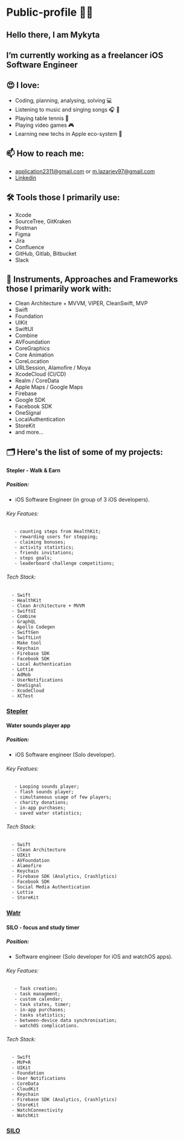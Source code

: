 # Public-profile 👨‍💻

## Hello there, I am Mykyta

## I’m currently working as a freelancer iOS Software Engineer 

## 😍 I love:

  - Coding, planning, analysing, solving 💻
  - Listening to music and singing songs 🎧 🎤
  - Playing table tennis 🏓
  - Playing video games 🎮
  - Learning new techs in Apple eco-system 🍏

## 📫 How to reach me: 

  - application2311@gmail.com or m.lazariev97@gmail.com
  - [Linkedin](https://www.linkedin.com/in/mykyta-lazariev-2bb497162)

## 🛠 Tools those I primarily use:

  - Xcode
  - SourceTree, GitKraken
  - Postman
  - Figma
  - Jira
  - Confluence
  - GitHub, Gitlab, Bitbucket
  - Slack

## 🧰 Instruments, Approaches and Frameworks those I primarily work with:

  - Clean Architecture + MVVM, VIPER, CleanSwift, MVP
  - Swift
  - Foundation
  - UIKit
  - SwiftUI
  - Combine
  - AVFoundation
  - CoreGraphics
  - Core Animation
  - CoreLocation
  - URLSession, Alamofire / Moya
  - XcodeCloud (CI/CD)
  - Realm / CoreData
  - Apple Maps / Google Maps
  - Firebase
  - Google SDK
  - Facebook SDK
  - OneSignal
  - LocalAuthentication
  - StoreKit
  - and more...

## 🗂 Here's the list of some of my projects:

#### Stepler - Walk & Earn 

##### Position:

  - iOS Software Engineer (in group of 3 iOS developers).

###### Key Featues:

       - counting steps from HealthKit;
       - rewarding users for stepping;
       - claiming bonuses; 
       - activity statistics;
       - friends invitations;
       - steps goals;
       - leaderboard challenge competitions;
       
###### Tech Stack:

      - Swift
      - HealthKit
      - Clean Architecture + MVVM
      - SwiftUI
      - Combine
      - GraphQL
      - Apollo Codegen
      - SwiftGen
      - SwiftLint
      - Make tool
      - Keychain
      - Firebase SDK
      - Facebook SDK
      - Local Authentication
      - Lottie
      - AdMob
      - UserNotifications
      - OneSignal
      - XcodeCloud
      - XCTest



### [Stepler](https://apps.apple.com/no/app/stepler-walk-earn/id1451006880)


#### Water sounds player app

##### Position:

  - iOS Software engineer (Solo developer).

###### Key Featues:

       - Looping sounds player;
       - flash sounds player;
       - simultaneous usage of few players; 
       - charity donations;
       - in-app purchases;
       - saved water statistics;
       
###### Tech Stack:

      - Swift
      - Clean Architecture
      - UIKit
      - AVFoundation
      - Alamofire 
      - Keychain
      - Firebase SDK (Analytics, Crashlytics)
      - Facebook SDK
      - Social Media Authentication
      - Lottie
      - StoreKit



### [Watr](https://apps.apple.com/us/app/watr-app/id1552931175)

#### SILO - focus and study timer

##### Position:

  - Software engineer (Solo developer for iOS and watchOS apps).

###### Key Featues:

       - Task creation;
       - task managment;
       - custom calendar; 
       - task states, timer;
       - in-app purchases;
       - tasks statistics;
       - between-device data synchronisation;
       - watchOS complications.
       
###### Tech Stack:

      - Swift
      - MVP+R
      - UIKit
      - Foundation
      - User Notifications
      - CoreData 
      - CloudKit
      - Keychain
      - Firebase SDK (Analytics, Crashlytics)
      - StoreKit
      - WatchConnectivity
      - WatchKit
      



### [SILO](https://apps.apple.com/us/app/silo-focus-and-study-timer/id1086491369)




